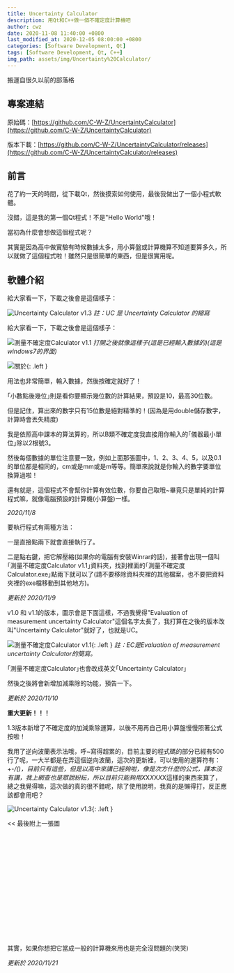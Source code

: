 ```yaml
---
title: Uncertainty Calculator
description: 用Qt和C++做一個不確定度計算機吧
author: cwz
date: 2020-11-08 11:40:00 +0800
last_modified_at: 2020-12-05 08:00:00 +0800
categories: [Software Development, Qt]
tags: [Software Development, Qt, C++]
img_path: assets/img/Uncertainty%20Calculator/
---
```


搬運自很久以前的部落格

## 專案連結

原始碼：[https://github.com/C-W-Z/UncertaintyCalculator](https://github.com/C-W-Z/UncertaintyCalculator)

版本下載：[https://github.com/C-W-Z/UncertaintyCalculator/releases](https://github.com/C-W-Z/UncertaintyCalculator/releases)

## 前言

花了約一天的時間，從下載Qt，然後摸索如何使用，最後我做出了一個小程式軟體。

沒錯，這是我的第一個Qt程式！不是"Hello World"哦！

當初為什麼會想做這個程式呢？

其實是因為高中做實驗有時候數據太多，用小算盤或計算機算不知道要算多久，所以就做了這個程式啦！雖然只是很簡單的東西，但是很實用呢。

## 軟體介紹

給大家看一下，下載之後會是這個樣子：

![Uncertainty Calculator v1.3](1.PNG)
_註：UC 是 Uncertainty Calculator 的縮寫_

給大家看一下，下載之後會是這個樣子：

![測量不確定度Calculator v1.1](2.PNG)
_打開之後就像這樣子(這是已經輸入數據的)(這是windows7的界面)_

![關於](3.PNG){: .left }

用法也非常簡單，輸入數據，然後按確定就好了！

｢小數點後幾位｣則是看你要顯示幾位數的計算結果，預設是10，最高30位數。

但是記住，<span class="clr-red">算出來的數字只有15位數是絕對精準的！</span>(因為是用double儲存數字，計算時會丟失精度)

我是依照高中課本的算法算的，所以B類不確定度我直接用你輸入的｢儀器最小單位｣除以2根號3。

然後<span class="clr-red">每個數據的單位注意要一致</span>，例如上面那張圖中，1、2、3、4、5，以及0.1的單位都是相同的，cm或是mm或是m等等。簡單來說就是你輸入的數字要單位換算過啦！

還有就是，<span class="clr-red">這個程式不會幫你計算有效位數</span>，你要自己取哦~畢竟只是單純的計算程式嘛，就像電腦預設的計算機(小算盤)一樣。

<p class="txt-r clr-gray"><em>2020/11/8</em></p>

要執行程式有兩種方法：

一是直接點兩下就會直接執行了。

二是點右鍵，把它解壓縮(如果你的電腦有安裝Winrar的話)，接著會出現一個叫｢測量不確定度Calculator v1.1｣資料夾，找到裡面的｢測量不確定度Calculator.exe｣點兩下就可以了(<span class="clr-gold">請不要移除資料夾裡的其他檔案，也不要把資料夾裡的exe檔移動到其他地方</span>)。

<p class="txt-r clr-gray"><em>更新於 2020/11/9</em></p>

v1.0 和 v1.1的版本，圖示會是下面這樣，不過我覺得"Evaluation of measurement uncertainty Calculator"這個名字太長了，我打算在之後的版本改叫"Uncertainty Calculator"就好了，也就是UC。

![測量不確定度Calculator v1.1](4.PNG){: .left }
_註：EC是Evaluation of measurement uncertainty Calculator的簡寫。_

｢測量不確定度Calculator｣也會改成英文｢Uncertainty Calculator｣

然後之後將會新增加減乘除的功能，預告一下。

<p class="clr-gray"><em>更新於 2020/11/10</em></p>

<p class="clr-red"><strong>重大更新！！！</strong></p>

1.3版本新增了不確定度的加減乘除運算，以後不用再自己用小算盤慢慢照著公式按啦！

我用了逆向波蘭表示法哦，呼~寫得超累的，目前主要的程式碼的部分已經有500行了呢，一大半都是在弄這個逆向波蘭，這次的更新裡，可以使用的運算符有：+-*/()，目前只有這些，但是以高中來講已經夠啦，像是次方什麼的公式，課本沒有講，我上網查也是眾說紛紜，所以目前只能夠用X*X*X*X*X*X這樣的東西來算了，總之我覺得嘛，這次做的真的很不錯呢，除了使用說明，我真的是懶得打，反正應該都會用吧？

![Uncertainty Calculator v1.3](5.PNG){: .left }

<< 最後附上一張圖

<br>
<br>
<br>
<br>
<br>
<br>
<br>
<br>
<br>
<br>
<br>
<br>
<br>
<br>

其實，如果你想把它當成一般的計算機來用也是完全沒問題的(笑哭)

<p class="clr-gray"><em>更新於 2020/11/21</em></p>
